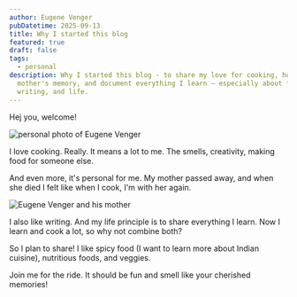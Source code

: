 ```yaml
---
author: Eugene Venger
pubDatetime: 2025-09-13
title: Why I started this blog
featured: true
draft: false
tags:
  - personal
description: Why I started this blog - to share my love for cooking, honor my
  mother's memory, and document everything I learn — especially about food,
  writing, and life.
---
```

Hej you, welcome!

![personal photo of Eugene Venger](@/assets/images/Eugene_Venger.jpg)

I love cooking. Really. It means a lot to me. The smells, creativity, making food for someone else.

And even more, it's personal for me. My mother passed away, and when she died I felt like when I cook, I'm with her again.

![Eugene Venger and his mother](@/assets/images/Eugene_Venger_and_his_mom.jpg)

I also like writing. And my life principle is to share everything I learn. Now I learn and cook a lot, so why not combine both?

So I plan to share! I like spicy food (I want to learn more about Indian cuisine), nutritious foods, and veggies.

Join me for the ride. It should be fun and smell like your cherished memories!